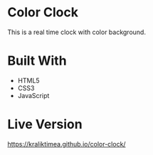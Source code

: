 # Color Clock
This is a real time clock with color background.
# Built With
- HTML5
- CSS3
- JavaScript
# Live Version
https://kraliktimea.github.io/color-clock/
